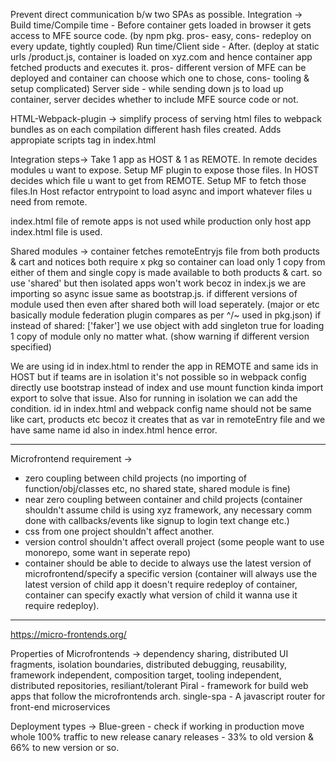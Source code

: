 Prevent direct communication b/w two SPAs as possible.
Integration ->
Build time/Compile time - Before container gets loaded in browser it gets access to MFE source code. (by npm pkg. pros- easy, cons- redeploy on every update, tightly coupled)
Run time/Client side - After. (deploy at static urls /product.js, container is loaded on xyz.com and hence container app fetched products and executes it. pros- different version of MFE can be deployed and container can choose which one to chose, cons- tooling & setup complicated)
Server side - while sending down js to load up container, server decides whether to include MFE source code or not.

HTML-Webpack-plugin -> simplify process of serving html files to webpack bundles as on each compilation different hash files created. Adds appropiate scripts tag in index.html 

Integration steps->
Take 1 app as HOST & 1 as REMOTE. In remote decides modules u want to expose. Setup MF plugin to expose those files. In HOST decides which file u want to get from REMOTE. Setup MF to fetch those files.In Host refactor entrypoint to load async and import whatever files u need from remote. 

index.html file of remote apps is not used while production only host app index.html file is used.

Shared modules ->
container fetches remoteEntryjs file from both products & cart and notices both require x pkg so container can load only 1 copy from either of them and single copy is made available to both products & cart. so use 'shared' but then isolated apps won't work becoz in index.js we are importing so async issue same as bootstrap.js.
if different versions of module used then even after shared both will load seperately. (major or etc basically module federation plugin compares as per ^/~ used in pkg.json)
if instead of shared: ['faker'] we use object with add singleton true for loading 1 copy of module only no matter what. (show warning if different version specified)

We are using id in index.html to render the app in REMOTE and same ids in HOST but if teams are in isolation it's not possible so in webpack config directly use bootstrap instead of index and use mount function kinda import export to solve that issue. Also for running in isolation we can add the condition.
id in index.html and webpack config name should not be same like cart, products etc becoz it creates that as var in remoteEntry file and we have same name id also in index.html hence error.

---
Microfrontend requirement ->
- zero coupling between child projects (no importing of function/obj/classes etc, no shared state, shared module is fine)
- near zero coupling between container and child projects (container shouldn't assume child is using xyz framework, any necessary comm done with callbacks/events like signup to login text change etc.)
- css from one project shouldn't affect another.
- version control shouldn't affect overall project (some people want to use monorepo, some want in seperate repo)
- container should be able to decide to always use the latest version of microfrontend/specify a specific version (container will always use the latest version of child app it doesn't require redeploy of container, container can specify exactly what version of child it wanna use it require redeploy).

___________

https://micro-frontends.org/

Properties of Microfrontends ->
dependency sharing, distributed UI fragments, isolation boundaries, distributed debugging, reusability, framework independent, composition target, tooling independent, distributed repositories, resiliant/tolerant
Piral - framework for build web apps that follow the microfrontends arch.
single-spa - A javascript router for front-end microservices

Deployment types ->
Blue-green - check if working in production move whole 100% traffic to new release
canary releases - 33% to old version & 66% to new version or so.
